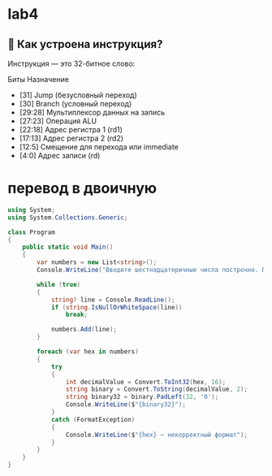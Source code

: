 # lab4 

## 🧠 Как устроена инструкция?
Инструкция — это 32-битное слово:

Биты	Назначение
- [31]	Jump (безусловный переход)
- [30]	Branch (условный переход)
- [29:28]	Мультиплексор данных на запись
- [27:23]	Операция ALU
- [22:18]	Адрес регистра 1 (rd1)
- [17:13]	Адрес регистра 2 (rd2)
- [12:5]	Смещение для перехода или immediate
- [4:0]	Адрес записи (rd)





# перевод в двоичную 

```c#
using System;
using System.Collections.Generic;

class Program
{
    public static void Main()
    {
        var numbers = new List<string>();
        Console.WriteLine("Вводите шестнадцатеричные числа построчно. Пустая строка — конец ввода:");

        while (true)
        {
            string? line = Console.ReadLine();
            if (string.IsNullOrWhiteSpace(line))
                break;

            numbers.Add(line);
        }

        foreach (var hex in numbers)
        {
            try
            {
                int decimalValue = Convert.ToInt32(hex, 16);
                string binary = Convert.ToString(decimalValue, 2);
                string binary32 = binary.PadLeft(32, '0');
                Console.WriteLine($"{binary32}");
            }
            catch (FormatException)
            {
                Console.WriteLine($"{hex} — некорректный формат");
            }
        }
    }
}
```

